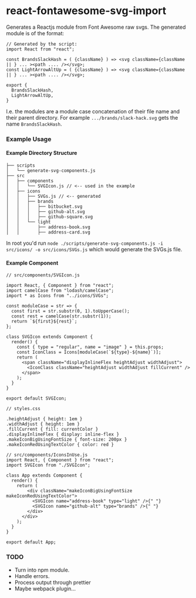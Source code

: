 # react-fontawesome-svg-import

Generates a Reactjs module from Font Awesome raw svgs. The generated module is of the format:

```
// Generated by the script:
import React from "react";

const BrandsSlackHash = ( {className} ) => <svg className={className || } ... ><path .... /></svg>;
const LightArrowAltUp = ( {className} ) => <svg className={className || } ... ><path .... /></svg>;

export {
  BrandsSlackHash,
  LightArrowAltUp,
}
```

I.e. the modules are a module case concatenation of their file name and their parent directory. For example `.../brands/slack-hack.svg` gets the name `BrandsSlackHash`.


### Example Usage

#### Example Directory Structure

```
├── scripts
│   └── generate-svg-components.js
├── src
│   ├── components
│   │   └── SVGIcon.js // <-- used in the example
│   ├── icons
│   │   ├── SVGs.js // <-- generated
│   │   ├── brands
│   │   │   ├── bitbucket.svg
│   │   │   ├── github-alt.svg
│   │   │   ├── github-square.svg
│   │   └── light
│   │       ├── address-book.svg
│   │       ├── address-card.svg

```

In root you'd run `node ./scripts/generate-svg-components.js -i src/icons/ -o src/icons/SVGs.js` which would generate the SVGs.js file.

#### Example Component

```
// src/components/SVGIcon.js

import React, { Component } from "react";
import camelCase from "lodash/camelCase";
import * as Icons from "../icons/SVGs";

const moduleCase = str => {
  const first = str.substr(0, 1).toUpperCase();
  const rest = camelCase(str.substr(1));
  return `${first}${rest}`;
};

class SVGIcon extends Component {
  render() {
    const { type = "regular", name = "image" } = this.props;
    const IconClass = Icons[moduleCase(`${type}-${name}`)];
    return (
      <span className="displayInlineFlex heightAdjust widthAdjust">
        <IconClass className="heightAdjust widthAdjust fillCurrent" />
      </span>
    );
  }
}

export default SVGIcon;
```

```
// styles.css

.heightAdjust { height: 1em }
.widthAdjust { height: 1em }
.fillCurrent { fill: currentColor }
.displayInlineFlex { display: inline-flex }
.makeIconBigUsingFontSize { font-size: 200px }
.makeIconRedUsingTextColor { color: red }
```

```
// src/components/IconsInUse.js
import React, { Component } from "react";
import SVGIcon from "./SVGIcon";

class App extends Component {
  render() {
    return (
        <div className="makeIconBigUsingFontSize makeIconRedUsingTextColor">
          <SVGIcon name="address-book" type="light" />{" "}
          <SVGIcon name="github-alt" type="brands" />{" "}
        </div>
      </div>
    );
  }
}

export default App;
```


### TODO

- Turn into npm module.
- Handle errors.
- Process output through prettier
- Maybe webpack plugin...
